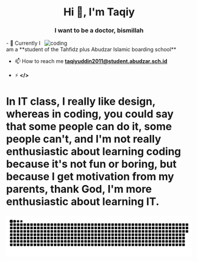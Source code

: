 <h1 align="center">Hi 👋, I'm Taqiy</h1>
<h3 align="center">I want to be a doctor, bismillah</h3>
<img align="right" src="https://w7.pngwing.com/pngs/145/763/png-transparent-figma-alt-macos-bigsur-icon.png" alt="coding" width="400">
- 🌱 Currently I am a **student of the Tahfidz plus Abudzar Islamic boarding school**



- 📫 How to reach me **taqiyuddin2011@student.abudzar.sch.id**

- ⚡ **</>**
<h1>In IT class, I really like design, whereas in coding, you could say that some people can do it, some people can't, and I'm not really enthusiastic about learning coding because it's not fun or boring, but because I get motivation from my parents, thank God, I'm more enthusiastic about learning IT.</h1>



###
<img src="https://raw.githubusercontent.com/MuhammadFirmanAzhary/MuhammadFirmanAzhary/output/snake.svg" alt="Snake animation" />


